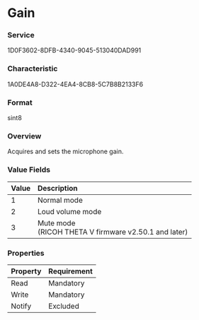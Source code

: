 # Gain

### Service

1D0F3602-8DFB-4340-9045-513040DAD991

### Characteristic

1A0DE4A8-D322-4EA4-8CB8-5C7B8B2133F6

### Format

sint8

### Overview

Acquires and sets the microphone gain.

### Value Fields

| Value | Description |
|:--|:--|
| 1 | Normal mode |
| 2 | Loud volume mode |
| 3 | Mute mode<br>(RICOH THETA V firmware v2.50.1 and later) |

### Properties

| Property | Requirement |
|:--|:--|
| Read | Mandatory |
| Write | Mandatory |
| Notify | Excluded |
